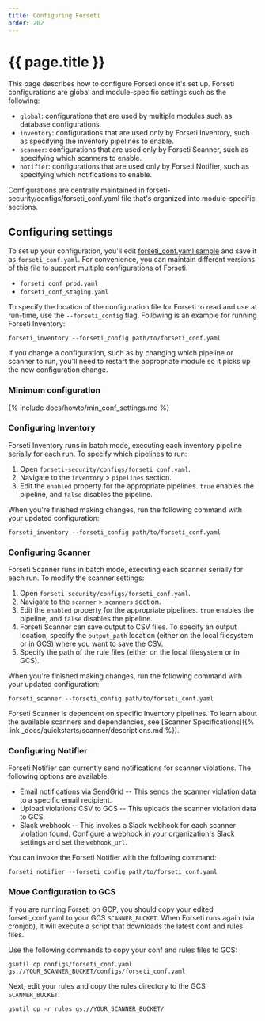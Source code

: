 ```yaml
---
title: Configuring Forseti
order: 202
---
```


# {{ page.title }}

This page describes how to configure Forseti once it's set up. Forseti configurations
are global and module-specific settings such as the following:

-   `global`: configurations that are used by multiple modules such as database
    configurations.
-   `inventory`: configurations that are used only by Forseti Inventory, such as
    specifying the inventory pipelines to enable.
-   `scanner`: configurations that are used only by Forseti Scanner, such as
    specifying which scanners to enable.
-   `notifier`: configurations that are used only by Forseti Notifier, such as
    specifying which notifications to enable.

Configurations are centrally maintained in
forseti-security/configs/forseti_conf.yaml file that's organized into
module-specific sections.

## Configuring settings

To set up your configuration, you'll edit
[forseti_conf.yaml sample](https://github.com/GoogleCloudPlatform/forseti-security/blob/master/configs/forseti_conf.yaml.sample)
and save it as `forseti_conf.yaml`. For convenience, you can maintain different
versions of this file to support multiple configurations of Forseti.

-   `forseti_conf_prod.yaml`
-   `forseti_conf_staging.yaml`

To specify the location of the configuration file for Forseti to read and use
at run-time, use the `--forseti_config` flag. Following is an example for
running Forseti Inventory:

```
forseti_inventory --forseti_config path/to/forseti_conf.yaml
```

If you change a configuration, such as by changing which pipeline or scanner to
run, you'll need to restart the appropriate module so it picks up the new
configuration change.

### Minimum configuration

{% include docs/howto/min_conf_settings.md %}

### Configuring Inventory

Forseti Inventory runs in batch mode, executing each inventory
pipeline serially for each run. To specify which pipelines to run:

1.  Open `forseti-security/configs/forseti_conf.yaml`.
1.  Navigate to the `inventory` > `pipelines` section.
1.  Edit the `enabled` property for the appropriate pipelines.
    `true` enables the pipeline, and `false` disables the pipeline.

When you're finished making changes, run the following command with your
updated configuration:

```
forseti_inventory --forseti_config path/to/forseti_conf.yaml
```

### Configuring Scanner

Forseti Scanner runs in batch mode, executing each scanner serially 
for each run. To modify the scanner settings:

1. Open `forseti-security/configs/forseti_conf.yaml`.
1. Navigate to the `scanner` > `scanners` section.
1. Edit the `enabled` property for the appropriate pipelines.
   `true` enables the pipeline, and `false` disables the pipeline.
1. Forseti Scanner can save output to CSV files. To specify an output 
   location, specify the `output_path` location (either on the local 
   filesystem or in GCS) where you want to save the CSV.
1. Specify the path of the rule files (either on the local filesystem
   or in GCS).

When you're finished making changes, run the following command with your
updated configuration:

 ```
 forseti_scanner --forseti_config path/to/forseti_conf.yaml
 ```
 
Forseti Scanner is dependent on specific Inventory pipelines. To learn about
the available scanners and dependencies, see
[Scanner Specifications]({% link _docs/quickstarts/scanner/descriptions.md %}).
 
 
### Configuring Notifier

Forseti Notifier can currently send notifications for scanner violations. The 
following options are available:

* Email notifications via SendGrid -- This sends the scanner violation data to 
  a specific email recipient.
* Upload violations CSV to GCS -- This uploads the scanner violation data to GCS.
* Slack webhook -- This invokes a Slack webhook for each scanner violation found. 
  Configure a webhook in your organization's Slack settings and set the `webhook_url`.

You can invoke the Forseti Notifier with the following command:

```
forseti_notifier --forseti_config path/to/forseti_conf.yaml
```

### Move Configuration to GCS

If you are running Forseti on GCP, you should copy your edited forseti_conf.yaml to 
your GCS `SCANNER_BUCKET`. When Forseti runs again (via cronjob), it will execute a
script that downloads the latest conf and rules files.

Use the following commands to copy your conf and rules files to GCS:

```
gsutil cp configs/forseti_conf.yaml gs://YOUR_SCANNER_BUCKET/configs/forseti_conf.yaml
```

Next, edit your rules and copy the rules directory to the GCS `SCANNER_BUCKET`:

```
gsutil cp -r rules gs://YOUR_SCANNER_BUCKET/
```
